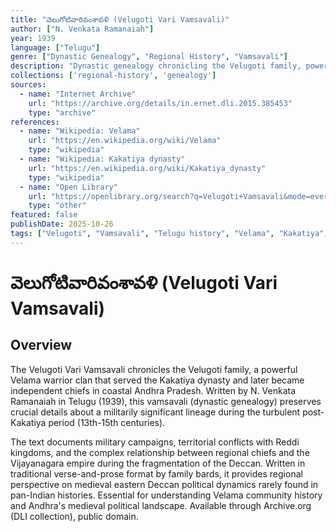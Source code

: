 ```yaml
---
title: "వెలుగోటివారివంశావళి (Velugoti Vari Vamsavali)"
author: ["N. Venkata Ramanaiah"]
year: 1939
language: ["Telugu"]
genre: ["Dynastic Genealogy", "Regional History", "Vamsavali"]
description: "Dynastic genealogy chronicling the Velugoti family, powerful Velama warrior clan serving under Kakatiya dynasty and later establishing themselves as independent chiefs in coastal Andhra. Documents military campaigns and territorial conflicts from 13-15th centuries, including battles against Reddi kingdoms and complex relationship with Vijayanagara empire. Preserves crucial information about medieval political landscape of eastern Deccan."
collections: ['regional-history', 'genealogy']
sources:
  - name: "Internet Archive"
    url: "https://archive.org/details/in.ernet.dli.2015.385453"
    type: "archive"
references:
  - name: "Wikipedia: Velama"
    url: "https://en.wikipedia.org/wiki/Velama"
    type: "wikipedia"
  - name: "Wikipedia: Kakatiya dynasty"
    url: "https://en.wikipedia.org/wiki/Kakatiya_dynasty"
    type: "wikipedia"
  - name: "Open Library"
    url: "https://openlibrary.org/search?q=Velugoti+Vamsavali&mode=everything"
    type: "other"
featured: false
publishDate: 2025-10-26
tags: ["Velugoti", "Vamsavali", "Telugu history", "Velama", "Kakatiya", "Andhra Pradesh", "Medieval India", "Dynastic history", "Vijayanagara", "Reddi kingdoms"]
---
```


# వెలుగోటివారివంశావళి (Velugoti Vari Vamsavali)

## Overview

The Velugoti Vari Vamsavali chronicles the Velugoti family, a powerful Velama warrior clan that served the Kakatiya dynasty and later became independent chiefs in coastal Andhra Pradesh. Written by N. Venkata Ramanaiah in Telugu (1939), this vamsavali (dynastic genealogy) preserves crucial details about a militarily significant lineage during the turbulent post-Kakatiya period (13th-15th centuries).

The text documents military campaigns, territorial conflicts with Reddi kingdoms, and the complex relationship between regional chiefs and the Vijayanagara empire during the fragmentation of the Deccan. Written in traditional verse-and-prose format by family bards, it provides regional perspective on medieval eastern Deccan political dynamics rarely found in pan-Indian histories. Essential for understanding Velama community history and Andhra's medieval political landscape. Available through Archive.org (DLI collection), public domain.

